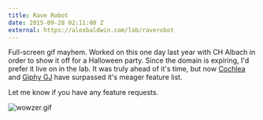 ```yaml
---
title: Rave Robot
date: 2015-09-28 02:11:00 Z
external: https://alexbaldwin.com/lab/raverobot
---
```


Full-screen gif mayhem. Worked on this one day last year with CH Albach in order
to show it off for a Halloween party. Since the domain is expiring, I'd prefer
it live on in the lab. It was truly ahead of it's time, but now [Cochlea](https://staringispolite.github.io/cochlea/) and
[Giphy GJ](https://gj.giphy.com/) have surpassed it's meager feature list.

Let me know if you have any feature requests.

![wowzer.gif](/uploads/wowzer.gif)
